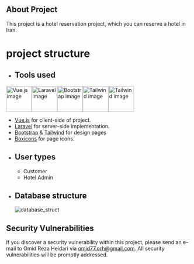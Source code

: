 
## About Project

This project is a hotel reservation project, which you can reserve a hotel in Iran.

# project structure

- ## Tools used
<div style="display: inline-flex">
    <a href="https://vuejs.org">
        <img src="https://upload.wikimedia.org/wikipedia/commons/thumb/9/95/Vue.js_Logo_2.svg/1200px-Vue.js_Logo_2.svg.png" alt="Vue.js image" width="70" height="70"/>
    </a>
    <a href="https://laravel.com">
            <img src="https://upload.wikimedia.org/wikipedia/commons/thumb/9/9a/Laravel.svg/1200px-Laravel.svg.png" alt="Laravel image" width="70" height="70"/>
    </a>
    <a href="https://getbootstrap.com">
        <img src="https://upload.wikimedia.org/wikipedia/commons/thumb/b/b2/Bootstrap_logo.svg/1200px-Bootstrap_logo.svg.png" alt="Bootstrap image" width="70"/>
    </a>
    <a href="https://tailwindcss.com">
        <img src="https://tailwindcss.com/_next/static/media/twitter-square.daf77586b35e90319725e742f6e069f9.jpg" alt="Tailwind image" width="70"/>
    </a>
    <a href="https://boxicons.com">
        <img src="https://www.bookmarks.design/media/image/boxicons.jpg" alt="Tailwind image" width="70"/>
    </a>
</div>

<ul> 
    <li><a href="https://vuejs.org">Vue.js</a> for client-side of project.</li>
    <li><a href="https://laravel.com">Laravel</a> for server-side implementation.</li>
    <li><a href="https://getbootstrap.com">Bootstrap</a> & <a href="https://tailwindcss.com">Tailwind</a> for design pages</li>
    <li><a href="https://boxicons.com">Boxicons</a> for page icons.</li>
</ul>


- ## User types
    - Customer
    - Hotel Admin
    
- ## Database structure 

  ![database_struct](https://user-images.githubusercontent.com/30191548/135037522-5f964bf3-8669-4a71-adee-919cc11661cb.png)


## Security Vulnerabilities

If you discover a security vulnerability within this project, please send an e-mail to Omid Reza Heidari via [omid77.orh@gmail.com](mailto:omid77.orh@gmail.com). All security vulnerabilities will be promptly addressed.

